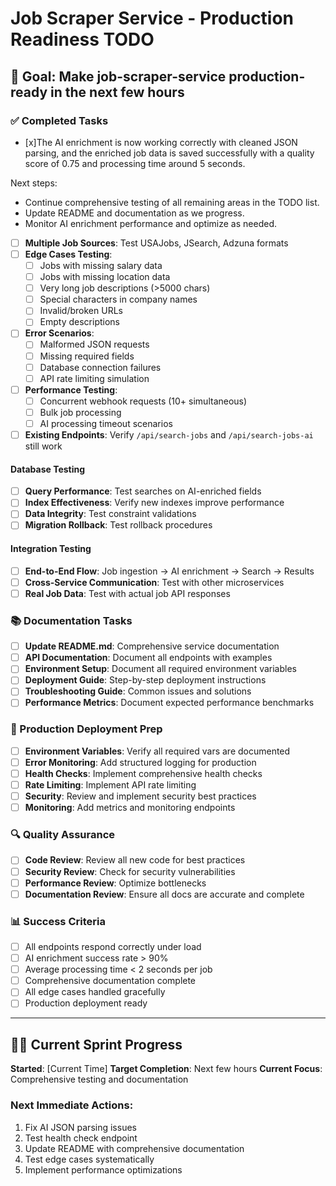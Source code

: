 # Job Scraper Service - Production Readiness TODO

## 🎯 Goal: Make job-scraper-service production-ready in the next few hours

### ✅ Completed Tasks
- [x]The AI enrichment is now working correctly with cleaned JSON parsing, and the enriched job data is saved successfully with a quality score of 0.75 and processing time around 5 seconds.

Next steps:
- Continue comprehensive testing of all remaining areas in the TODO list.
- Update README and documentation as we progress.
- Monitor AI enrichment performance and optimize as needed.

- [ ] **Multiple Job Sources**: Test USAJobs, JSearch, Adzuna formats
- [ ] **Edge Cases Testing**:
  - [ ] Jobs with missing salary data
  - [ ] Jobs with missing location data
  - [ ] Very long job descriptions (>5000 chars)
  - [ ] Special characters in company names
  - [ ] Invalid/broken URLs
  - [ ] Empty descriptions
- [ ] **Error Scenarios**:
  - [ ] Malformed JSON requests
  - [ ] Missing required fields
  - [ ] Database connection failures
  - [ ] API rate limiting simulation
- [ ] **Performance Testing**:
  - [ ] Concurrent webhook requests (10+ simultaneous)
  - [ ] Bulk job processing
  - [ ] AI processing timeout scenarios
- [ ] **Existing Endpoints**: Verify `/api/search-jobs` and `/api/search-jobs-ai` still work

#### Database Testing
- [ ] **Query Performance**: Test searches on AI-enriched fields
- [ ] **Index Effectiveness**: Verify new indexes improve performance
- [ ] **Data Integrity**: Test constraint validations
- [ ] **Migration Rollback**: Test rollback procedures

#### Integration Testing
- [ ] **End-to-End Flow**: Job ingestion → AI enrichment → Search → Results
- [ ] **Cross-Service Communication**: Test with other microservices
- [ ] **Real Job Data**: Test with actual job API responses

### 📚 Documentation Tasks
- [ ] **Update README.md**: Comprehensive service documentation
- [ ] **API Documentation**: Document all endpoints with examples
- [ ] **Environment Setup**: Document all required environment variables
- [ ] **Deployment Guide**: Step-by-step deployment instructions
- [ ] **Troubleshooting Guide**: Common issues and solutions
- [ ] **Performance Metrics**: Document expected performance benchmarks

### 🚀 Production Deployment Prep
- [ ] **Environment Variables**: Verify all required vars are documented
- [ ] **Error Monitoring**: Add structured logging for production
- [ ] **Health Checks**: Implement comprehensive health checks
- [ ] **Rate Limiting**: Implement API rate limiting
- [ ] **Security**: Review and implement security best practices
- [ ] **Monitoring**: Add metrics and monitoring endpoints

### 🔍 Quality Assurance
- [ ] **Code Review**: Review all new code for best practices
- [ ] **Security Review**: Check for security vulnerabilities
- [ ] **Performance Review**: Optimize bottlenecks
- [ ] **Documentation Review**: Ensure all docs are accurate and complete

### 📊 Success Criteria
- [ ] All endpoints respond correctly under load
- [ ] AI enrichment success rate > 90%
- [ ] Average processing time < 2 seconds per job
- [ ] Comprehensive documentation complete
- [ ] All edge cases handled gracefully
- [ ] Production deployment ready

---

## 🏃‍♂️ Current Sprint Progress
**Started**: [Current Time]
**Target Completion**: Next few hours
**Current Focus**: Comprehensive testing and documentation

### Next Immediate Actions:
1. Fix AI JSON parsing issues
2. Test health check endpoint
3. Update README with comprehensive documentation
4. Test edge cases systematically
5. Implement performance optimizations
